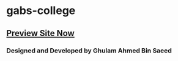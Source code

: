 # gabs-college
## [ Preview Site Now ](http://ahmed8.5gbfree.com/)
### Designed and Developed by Ghulam Ahmed Bin Saeed

